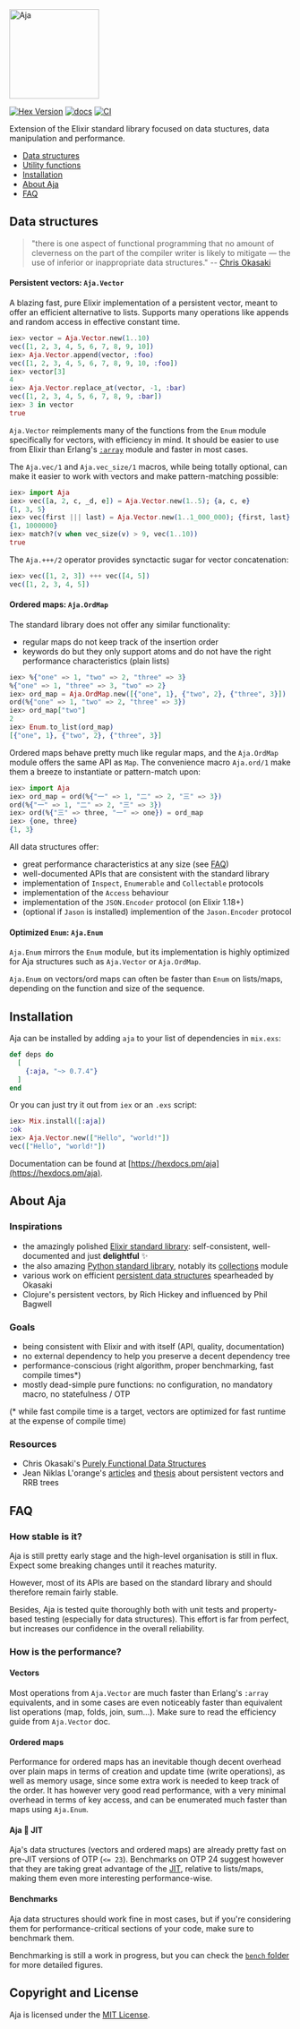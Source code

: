 <img width="160" src="https://raw.githubusercontent.com/sabiwara/aja/main/images/logo_large.png" alt="Aja">

[![Hex Version](https://img.shields.io/hexpm/v/aja.svg)](https://hex.pm/packages/aja)
[![docs](https://img.shields.io/badge/docs-hexpm-blue.svg)](https://hexdocs.pm/aja/)
[![CI](https://github.com/sabiwara/aja/workflows/CI/badge.svg)](https://github.com/sabiwara/aja/actions?query=workflow%3ACI)

Extension of the Elixir standard library focused on data stuctures, data
manipulation and performance.

- [Data structures](#data-structures)
- [Utility functions](#utility-functions)
- [Installation](#installation)
- [About Aja](#about-aja)
- [FAQ](#faq)

## Data structures

> "there is one aspect of functional programming that no amount of cleverness on
> the part of the compiler writer is likely to mitigate — the use of inferior or
> inappropriate data structures." --
> [Chris Okasaki](https://www.cs.tufts.edu/~nr/cs257/archive/chris-okasaki/dissertation.pdf)

#### Persistent vectors: `Aja.Vector`

A blazing fast, pure Elixir implementation of a persistent vector, meant to
offer an efficient alternative to lists. Supports many operations like appends
and random access in effective constant time.

```elixir
iex> vector = Aja.Vector.new(1..10)
vec([1, 2, 3, 4, 5, 6, 7, 8, 9, 10])
iex> Aja.Vector.append(vector, :foo)
vec([1, 2, 3, 4, 5, 6, 7, 8, 9, 10, :foo])
iex> vector[3]
4
iex> Aja.Vector.replace_at(vector, -1, :bar)
vec([1, 2, 3, 4, 5, 6, 7, 8, 9, :bar])
iex> 3 in vector
true
```

`Aja.Vector` reimplements many of the functions from the `Enum` module
specifically for vectors, with efficiency in mind. It should be easier to use
from Elixir than Erlang's [`:array`](https://erlang.org/doc/man/array.html)
module and faster in most cases.

The `Aja.vec/1` and `Aja.vec_size/1` macros, while being totally optional, can
make it easier to work with vectors and make pattern-matching possible:

```elixir
iex> import Aja
iex> vec([a, 2, c, _d, e]) = Aja.Vector.new(1..5); {a, c, e}
{1, 3, 5}
iex> vec(first ||| last) = Aja.Vector.new(1..1_000_000); {first, last}
{1, 1000000}
iex> match?(v when vec_size(v) > 9, vec(1..10))
true
```

The `Aja.+++/2` operator provides synctactic sugar for vector concatenation:

```elixir
iex> vec([1, 2, 3]) +++ vec([4, 5])
vec([1, 2, 3, 4, 5])
```

#### Ordered maps: `Aja.OrdMap`

The standard library does not offer any similar functionality:

- regular maps do not keep track of the insertion order
- keywords do but they only support atoms and do not have the right performance
  characteristics (plain lists)

```elixir
iex> %{"one" => 1, "two" => 2, "three" => 3}
%{"one" => 1, "three" => 3, "two" => 2}
iex> ord_map = Aja.OrdMap.new([{"one", 1}, {"two", 2}, {"three", 3}])
ord(%{"one" => 1, "two" => 2, "three" => 3})
iex> ord_map["two"]
2
iex> Enum.to_list(ord_map)
[{"one", 1}, {"two", 2}, {"three", 3}]
```

Ordered maps behave pretty much like regular maps, and the `Aja.OrdMap` module
offers the same API as `Map`. The convenience macro `Aja.ord/1` make them a
breeze to instantiate or pattern-match upon:

```elixir
iex> import Aja
iex> ord_map = ord(%{"一" => 1, "二" => 2, "三" => 3})
ord(%{"一" => 1, "二" => 2, "三" => 3})
iex> ord(%{"三" => three, "一" => one}) = ord_map
iex> {one, three}
{1, 3}
```

All data structures offer:

- great performance characteristics at any size (see [FAQ](#faq))
- well-documented APIs that are consistent with the standard library
- implementation of `Inspect`, `Enumerable` and `Collectable` protocols
- implementation of the `Access` behaviour
- implementation of the `JSON.Encoder` protocol (on Elixir 1.18+)
- (optional if `Jason` is installed) implemention of the `Jason.Encoder`
  protocol

#### Optimized `Enum`: `Aja.Enum`

`Aja.Enum` mirrors the `Enum` module, but its implementation is highly optimized
for Aja structures such as `Aja.Vector` or `Aja.OrdMap`.

`Aja.Enum` on vectors/ord maps can often be faster than `Enum` on lists/maps,
depending on the function and size of the sequence.

## Installation

Aja can be installed by adding `aja` to your list of dependencies in `mix.exs`:

```elixir
def deps do
  [
    {:aja, "~> 0.7.4"}
  ]
end
```

Or you can just try it out from `iex` or an `.exs` script:

```elixir
iex> Mix.install([:aja])
:ok
iex> Aja.Vector.new(["Hello", "world!"])
vec(["Hello", "world!"])
```

Documentation can be found at [https://hexdocs.pm/aja](https://hexdocs.pm/aja).

## About Aja

### Inspirations

- the amazingly polished [Elixir standard library](https://hexdocs.pm/elixir):
  self-consistent, well-documented and just **delightful** ✨️
- the also amazing
  [Python standard library](https://docs.python.org/3/library/), notably its
  [collections](https://docs.python.org/3/library/collections.html) module
- various work on efficient
  [persistent data structures](https://en.wikipedia.org/wiki/Persistent_data_structure)
  spearheaded by Okasaki
- Clojure's persistent vectors, by Rich Hickey and influenced by Phil Bagwell

### Goals

- being consistent with Elixir and with itself (API, quality, documentation)
- no external dependency to help you preserve a decent dependency tree
- performance-conscious (right algorithm, proper benchmarking, fast compile
  times\*)
- mostly dead-simple pure functions: no configuration, no mandatory macro, no
  statefulness / OTP

(\* while fast compile time is a target, vectors are optimized for fast runtime
at the expense of compile time)

### Resources

- Chris Okasaki's
  [Purely Functional Data Structures](https://www.cs.tufts.edu/~nr/cs257/archive/chris-okasaki/dissertation.pdf)
- Jean Niklas L'orange's
  [articles](https://hypirion.com/musings/understanding-persistent-vector-pt-1)
  and [thesis](https://hypirion.com/thesis.pdf) about persistent vectors and RRB
  trees

## FAQ

### How stable is it?

Aja is still pretty early stage and the high-level organisation is still in
flux. Expect some breaking changes until it reaches maturity.

However, most of its APIs are based on the standard library and should therefore
remain fairly stable.

Besides, Aja is tested quite thoroughly both with unit tests and property-based
testing (especially for data structures). This effort is far from perfect, but
increases our confidence in the overall reliability.

### How is the performance?

#### Vectors

Most operations from `Aja.Vector` are much faster than Erlang's `:array`
equivalents, and in some cases are even noticeably faster than equivalent list
operations (map, folds, join, sum...). Make sure to read the efficiency guide
from `Aja.Vector` doc.

#### Ordered maps

Performance for ordered maps has an inevitable though decent overhead over plain
maps in terms of creation and update time (write operations), as well as memory
usage, since some extra work is needed to keep track of the order. It has
however very good read performance, with a very minimal overhead in terms of key
access, and can be enumerated much faster than maps using `Aja.Enum`.

#### Aja 💖️ JIT

Aja's data structures (vectors and ordered maps) are already pretty fast on
pre-JIT versions of OTP (`<= 23`). Benchmarks on OTP 24 suggest however that
they are taking great advantage of the
[JIT](https://blog.erlang.org/a-first-look-at-the-jit/), relative to lists/maps,
making them even more interesting performance-wise.

#### Benchmarks

Aja data structures should work fine in most cases, but if you're considering
them for performance-critical sections of your code, make sure to benchmark
them.

Benchmarking is still a work in progress, but you can check the
[`bench` folder](https://github.com/sabiwara/aja/blob/main/bench) for more
detailed figures.

## Copyright and License

Aja is licensed under the [MIT License](LICENSE.md).
